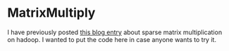 # MatrixMultiply

I have previously posted [this blog entry](https://lendap.wordpress.com/2015/02/16/matrix-multiplication-with-mapreduce/)
about sparse matrix multiplication on hadoop. I wanted to put the code here in case anyone wants to try it.

